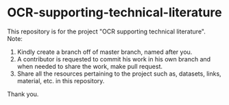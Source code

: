 # OCR-supporting-technical-literature
This repository is for the project "OCR supporting technical literature".\
Note:
1. Kindly create a branch off of master branch, named after you.
1. A contributor is requested to commit his work in his own branch and when needed to share the work, make pull request.
1. Share all the resources pertaining to the project such as, datasets, links, material, etc. in this repository.

Thank you.
